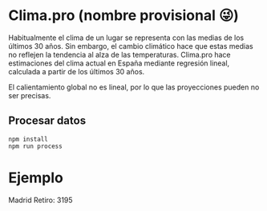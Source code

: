 # Clima.pro (nombre provisional 😜)

Habitualmente el clima de un lugar se representa con las medias de los últimos 30 años. Sin embargo, el cambio climático hace que estas medias no reflejen la tendencia al alza de las temperaturas. Clima.pro hace estimaciones del clima actual en España mediante regresión lineal, calculada a partir de los últimos 30 años.

El calientamiento global no es lineal, por lo que las proyecciones pueden no ser precisas.

## Procesar datos

```
npm install
npm run process
```

# Ejemplo

Madrid Retiro: 3195
